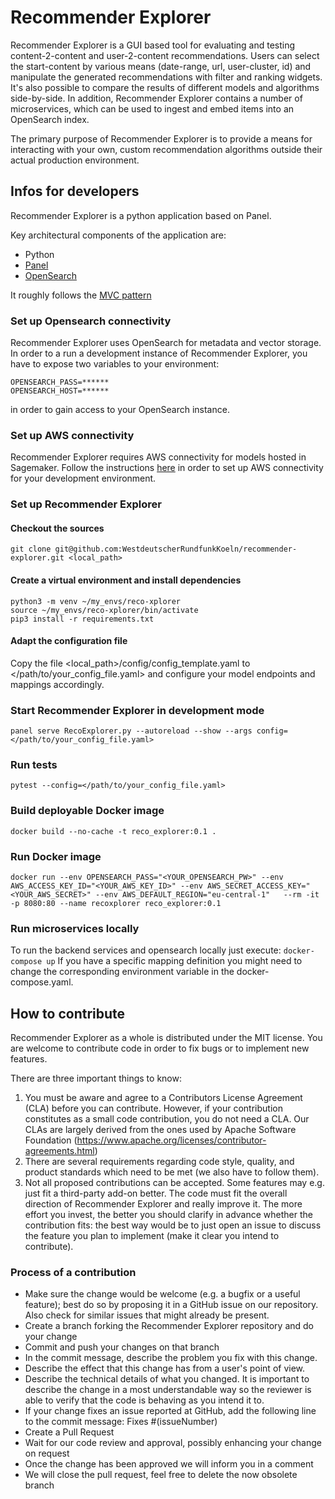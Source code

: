 # Recommender Explorer

Recommender Explorer is a GUI based tool for evaluating and testing content-2-content and user-2-content recommendations. Users can select the start-content by various means (date-range, url, user-cluster, id) and manipulate the generated recommendations with filter and ranking widgets. It's also possible to compare the results of different models and algorithms side-by-side. In addition, Recommender Explorer contains a number of microservices, which can be used to ingest and embed items into an OpenSearch index.

The primary purpose of Recommender Explorer is to provide  a means for interacting with your own, custom recommendation algorithms outside their actual production environment. 

## Infos for developers

Recommender Explorer is a python application based on Panel.

Key architectural components of the application are:

+ Python
+ [Panel](https://panel.holoviz.org/)
+ [OpenSearch]([https://aws.amazon.com/de/what-is/opensearch/])

It roughly follows the [MVC pattern](https://en.wikipedia.org/wiki/Model%E2%80%93view%E2%80%93controller)

### Set up Opensearch connectivity

Recommender Explorer uses OpenSearch for metadata and vector storage. In order to a run a development instance of Recommender Explorer, you have to expose two variables to your environment:

```
OPENSEARCH_PASS=******
OPENSEARCH_HOST=******
```
in order to gain access to your OpenSearch instance. 

### Set up AWS connectivity

Recommender Explorer requires AWS connectivity for models hosted in Sagemaker. Follow the instructions [here](https://docs.aws.amazon.com/cli/latest/userguide/cli-chap-configure.html) in order to set up AWS connectivity for your development environment.

### Set up Recommender Explorer

#### Checkout the sources
```git clone git@github.com:WestdeutscherRundfunkKoeln/recommender-explorer.git <local_path>```

#### Create a virtual environment and install dependencies

```
python3 -m venv ~/my_envs/reco-xplorer
source ~/my_envs/reco-xplorer/bin/activate
pip3 install -r requirements.txt
```

#### Adapt the configuration file
Copy the file <local_path>/config/config_template.yaml to </path/to/your_config_file.yaml> and configure your model endpoints and mappings accordingly. 

### Start Recommender Explorer in development mode
```panel serve RecoExplorer.py --autoreload --show --args config=</path/to/your_config_file.yaml>```

### Run tests
```pytest --config=</path/to/your_config_file.yaml>```

### Build deployable Docker image
```docker build --no-cache -t reco_explorer:0.1 . ```

### Run Docker image
```docker run --env OPENSEARCH_PASS="<YOUR_OPENSEARCH_PW>" --env AWS_ACCESS_KEY_ID="<YOUR_AWS_KEY_ID>" --env AWS_SECRET_ACCESS_KEY="<YOUR_AWS_SECRET>" --env AWS_DEFAULT_REGION="eu-central-1"   --rm -it -p 8080:80 --name recoxplorer reco_explorer:0.1```

### Run microservices locally
To run the backend services and opensearch locally just execute:
```docker-compose up```
If you have a specific mapping definition you might need to change the corresponding environment variable in the docker-compose.yaml.

## How to contribute

Recommender Explorer as a whole is distributed under the MIT license. You are welcome to contribute code in order to fix bugs or to implement new features. 

There are three important things to know:

1. You must be aware and agree to a Contributors License Agreement (CLA) before you can contribute. However, if your contribution constitutes as a small code contribution, you do not need a CLA. Our CLAs are largely derived from the ones used by Apache Software Foundation (https://www.apache.org/licenses/contributor-agreements.html)
2. There are several requirements regarding code style, quality, and product standards which need to be met (we also have to follow them). 
3. Not all proposed contributions can be accepted. Some features may e.g. just fit a third-party add-on better. The code must fit the overall direction of Recommender Explorer and really improve it. The more effort you invest, the better you should clarify in advance whether the contribution fits: the best way would be to just open an issue to discuss the feature you plan to implement (make it clear you intend to contribute).

### Process of a contribution

- Make sure the change would be welcome (e.g. a bugfix or a useful feature); best do so by proposing it in a GitHub issue on our repository. Also check for similar issues that might already be present. 
- Create a branch forking the Recommender Explorer repository and do your change
- Commit and push your changes on that branch
- In the commit message, describe the problem you fix with this change.
- Describe the effect that this change has from a user's point of view.
- Describe the technical details of what you changed. It is important to describe the change in a most understandable way so the reviewer is able to verify that the code is behaving as you intend it to.
- If your change fixes an issue reported at GitHub, add the following line to the commit message:
Fixes #(issueNumber)
- Create a Pull Request
- Wait for our code review and approval, possibly enhancing your change on request
- Once the change has been approved we will inform you in a comment
- We will close the pull request, feel free to delete the now obsolete branch
